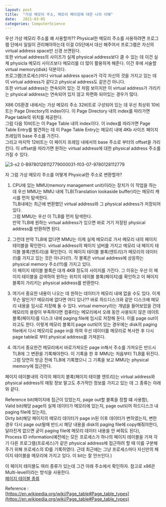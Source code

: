 ```yaml
---
layout: post
title:  "가상 메모리 주소, 메모리 페이징에 대한 나의 이해"
date:   2021-03-05
categories: ComputerScience
---
```


우선 가상 메모리 주소를 왜 사용할까?? Physical한 메모리 주소를 사용하려면 프로그램 단에서 일일이 관리해야하는데 이걸 OS단에서 대신 해주어서 프로그램은 자신의 virtual address space만 신경 쓰면된다.   
또한 virtual address의 사이즈가 실제 physical address보다 클 수 있는 데 이건 실제 physicla 메모리 사이즈보다 메모리를 더 많이 활용하게 해준다. 이건 후에 서술할 virtual memory(disk) 덕분이다.         
프로그램(프로세스)마다 virtual address space가 각각 자신의 것을 가지고 있는 데 이 virtual address가 같다고 physical address도 같은건 아니다.    
또한 virtual address는 연속되어 있는 것 처럼 보이지만 이 virtual address가 가리키는 physical address는 연속되어 있지 않고 파편화 되어있는 경우가 많다.     

X86 OS환경 내에서는 가상 메모리 주소 32비트로 구성되어 있는 데 우선 최상위 10비트는 Page Directory의 index이다. 이 Page Directory 내의 index를 따라가면 Page table의 위치를 제공한다.     
그럼 다음 10비트는 이 Page Table 내의 index이다. 이 index를 따라가면 Page Table Entry를 발견하는 데 이 Page Table Entry는 메모리 내에 4Kb 사이즈 페이지 프레임의 base 주소를 가진다.    
그리고 마지막 12비트는 이 페이지 프레임 내에서의 base 주소로 부터의 offset을 가리킨다. 이 offset을 따라가면 원하는 virtual address에 대한 physical address 주소를 가질 수 있다.      
 
![3-s2 0-B9780128112779000031-f03-07-9780128112779](https://user-images.githubusercontent.com/33873804/110155324-cee77900-7e28-11eb-9a51-c2300f733589.jpg)                  


자 그럼 가상 메모리 주소를 어떻게 Physical한 주소로 변환할까?       

1. CPU에 있는 MMU(memory management unit)이라는 장치가 이 작업을 하는 데 우선 MMU는 MMU 내에 TLB(Translation lookaside buffer)라는 메모리 캐시를 먼저 탐색한다.    
TLB내에는 최근에 변환했던 virtual address와 그 physical address가 저장되어 있다.      
그럼 MMU는 우선 이 TLB를 먼저 탐색한다.      
만약 TLB에 원하는 virtual address가 있으면 바로 거기 저장된 physical address를 반환하면 된다.       

2. 그런데 만약 TLB에 없다면 MMU는 이제 실제 메모리로 가서 메모리 내의 페이지 테이블을 확인한다. virtual address의 페이지 넘버를 가지고 메모리 내 페이지 테이블 블록(엔트리)을 확인한다. 이 페이지 테이블 블록(엔트리)가 메모리의 데이터(!)를 가지고 있는 것은 아니다(!!). 각 블록은 virtual address에 상응하는 physical memory 주소(!!!)를 가지고 있다.            
이 페이지 테이블 블록은 대개 4KB 정도의 사이지를 가진다. 그 이유는 우선 
이 페이지 테이블을 검색하여 원하는 위치의 테이블 블록(페이지)를 확인하고 이 페이지 블록이 가리키는 physical address를 반환한다.     

3. 여기서 중요한 내용이 나오는 데 원하는 데이터가 메모리 내에 없을 수도 있다. 이게 무슨 말인가? 메모리에 없다면 어디 있나?? 바로 하드디스크와 같은 디스크에 메모리 내용을 임시로 저장해 둘 수 있다. virtual memory라는 개념을 들어보았을 건데 메모리의 용량이 부족하다면 컴퓨터는 메모리에서 오래 동안 사용되지 않은 데이트 블록(페이지)를 디스크 내에 paging file에 임시로 저장해 둔다. 이를 page out이라고도 한다. 이렇게 메모리 블록이 page out되어 있는 경우에는 disk의 paging file에서 다시 메모리로 page in을 하여 우선 데이터를 메모리로 복사한 후 다시 page table로 부터 physical address를 가져온다.     

4. 여기서 중요한건 메모리에서 바로가져오든 page in해서 주소를 가져오든 반드시 TLB에 그 변환을 기록해야한다. 이 기록을 한 후 MMU는 처음부터 TLB를 뒤진다. 그럼 당연히 방금 전에 TLB에 기록했으니 그 기록을 보고 MMU는 physical memory에 접근한다.      



페이지 테이블내의 각각의 페이지 블록(페이지 테이블 엔트리)는 virtual address와 physical address의 매핑 정보 말고도 추가적인 정보를 가지고 있는 데 그 종류는 아래와 같다.    

Reference bit(페이지에 접근이 있었는지, page out할 블록을 정할 떄 사용함),      
Valid bit(해당 page의 실제 데이터가 메모리에 있는지, page out되어 하드디스크 내 paging file에 있는지),      
Dirty bit(해당 페이지의 메모리 데이터가 page in된 이후 데이터가 변하였는지, 변한 경우 다시 page out될때 반드시 해당 내용을 disk의 paging file에 copy해줘야한다, 달라진게 없으면 굳이 paging file에 메모리 데이터 내용을 안 써줘도 된다),       
Process ID information(예전에는 모든 프로세스가 하나의 페이지 테이블을 가져 각기 다른 프로그램(프로세스)가 같은 physical address에 접근하려 할 때 이를 구분해주기 위해 프로세스의 ID를 기록하였다. 근데 최근에는 그냥 프로세스마다 자신만의 페이지 테이블을 메모리에 가지고 있다. 이 bit는 잘 안쓰인다.)          

이 페이지 테이블도 여러 종류가 있는데 그건 아래 주소에서 확인하자. 참고로 x86은 Multi-level이라는 방식을 사용한다.       
[페이지 테이블 종류](https://en.wikipedia.org/wiki/Page_table#Page_table_types)


Reference :      
[https://en.wikipedia.org/wiki/Page_table#Page_table_types](https://en.wikipedia.org/wiki/Page_table#Page_table_types)